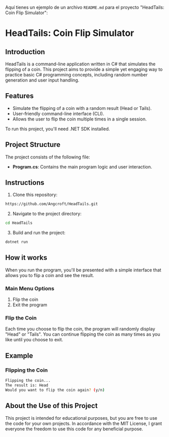 Aquí tienes un ejemplo de un archivo `README.md` para el proyecto "HeadTails: Coin Flip Simulator":

# HeadTails: Coin Flip Simulator

## Introduction

HeadTails is a command-line application written in C# that simulates the flipping of a coin. This project aims to provide a simple yet engaging way to practice basic C# programming concepts, including random number generation and user input handling.

## Features

* Simulate the flipping of a coin with a random result (Head or Tails).
* User-friendly command-line interface (CLI).
* Allows the user to flip the coin multiple times in a single session.

To run this project, you'll need .NET SDK installed.

## Project Structure
The project consists of the following file:
* **Program.cs**: Contains the main program logic and user interaction.

## Instructions

1. Clone this repository:

```sh
https://github.com/Angcroft/HeadTails.git
```

2. Navigate to the project directory:

```sh
cd HeadTails
```

3. Build and run the project:

```sh
dotnet run
```

## How it works

When you run the program, you'll be presented with a simple interface that allows you to flip a coin and see the result.

### Main Menu Options
1. Flip the coin
2. Exit the program

### Flip the Coin

Each time you choose to flip the coin, the program will randomly display "Head" or "Tails". You can continue flipping the coin as many times as you like until you choose to exit.

## Example

### Flipping the Coin
```sh
Flipping the coin...
The result is: Head
Would you want to flip the coin again? (y/n)
```

## About the Use of this Project

This project is intended for educational purposes, but you are free to use the code for your own projects. In accordance with the MIT License, I grant everyone the freedom to use this code for any beneficial purpose.
